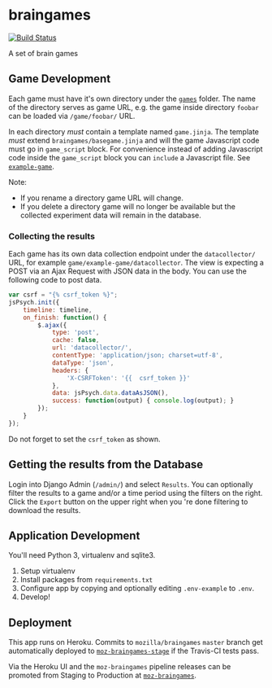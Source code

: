 # braingames

[![Build Status](https://img.shields.io/travis/mozilla/braingames/master.svg)](https://travis-ci.org/mozilla/braingames)

A set of brain games

## Game Development

Each game must have it's own directory under the [`games`](games/) folder. The
name of the directory serves as game URL, e.g. the game inside directory
`foobar` can be loaded via `/game/foobar/` URL.

In each directory *must* contain a template named `game.jinja`. The template
*must* extend `braingames/basegame.jinja` and will the game Javascript code must
go in `game_script` block. For convenience instead of adding Javascript code
inside the `game_script` block you can `include` a Javascript file.
See [`example-game`](games/example_game/game.jinja).

Note:
 - If you rename a directory game URL will change.
 - If you delete a directory game will no longer be available but the collected
   experiment data will remain in the database.

### Collecting the results

Each game has its own data collection endpoint under the `datacollector/` URL,
for example `game/example-game/datacollector`. The view is expecting a POST via
an Ajax Request with JSON data in the body. You can use the following code to
post data.

```javascript
var csrf = "{% csrf_token %}";
jsPsych.init({
    timeline: timeline,
    on_finish: function() {
        $.ajax({
            type: 'post',
            cache: false,
            url: 'datacollector/',
            contentType: 'application/json; charset=utf-8',
            dataType: 'json',
            headers: {
                'X-CSRFToken': '{{  csrf_token }}'
            },
            data: jsPsych.data.dataAsJSON(),
            success: function(output) { console.log(output); }
        });
    }
});
```

Do not forget to set the `csrf_token` as shown.

## Getting the results from the Database

Login into Django Admin (`/admin/`) and select `Results`. You can optionally
filter the results to a game and/or a time period using the filters on the
right. Click the `Export` button on the upper right when you 're done filtering
to download the results.

## Application Development

You'll need Python 3, virtualenv and sqlite3.

 1. Setup virtualenv
 2. Install packages from `requirements.txt`
 3. Configure app by copying and optionally editing `.env-example` to `.env`.
 4. Develop!

## Deployment

This app runs on Heroku. Commits to `mozilla/braingames` `master` branch get
automatically deployed
to [`moz-braingames-stage`](https://moz-braingames-stage.herokuapp.com) if the
Travis-CI tests pass.

Via the Heroku UI and the `moz-braingames` pipeline releases can be promoted
from Staging to Production
at [`moz-braingames`](https://moz-braingames.herokuapp.com).

